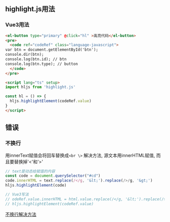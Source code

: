 ## highlight.js用法
### Vue3用法
```html
<el-button type="primary" @click="hl" >高亮代码</el-button>
<pre>
  <code ref="codeRef" class="language-javascript">
var btn = document.getElementById('btn');
console.dir(btn);
console.log(btn.id); // btn
console.log(btn.type); // button
  </code>
</pre>

<script lang="ts" setup>
import hljs from 'highlight.js'

const hl = () => {
  hljs.highlightElement(codeRef.value)
}
</script>
```

## 错误
### 不换行
用innerText赋值会将回车替换成`<br \>`
解决方法, 源文本用innerHTML赋值, 而且要替换掉'<'和'>'
```js
// text是动态给赋值的内容
const code = document.querySelector("#cd")
code.innerHTML = text.replace(/</g, '&lt;').replace(/>/g, '&gt;')
hljs.highlightElement(code)

// Vue3写法
// odeRef.value.innerHTML = html.value.replace(/</g, '&lt;').replace(/>/g, '&gt;')
// hljs.highlightElement(codeRef.value)
```
[不换行解决方法](https://blog.csdn.net/Jioho_chen/article/details/118465375)